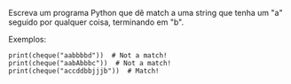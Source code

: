 Escreva um programa Python que dê match a uma string que tenha um "a" seguido por qualquer coisa, terminando em "b".

Exemplos:

```
print(cheque("aabbbbd"))  # Not a match!
print(cheque("aabAbbbc"))  # Not a match!
print(cheque("accddbbjjjb"))  # Match!
```

